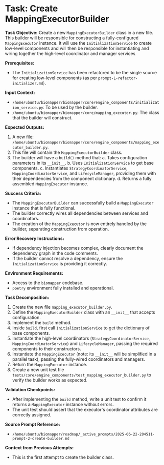 # Task: Create MappingExecutorBuilder

**Task Objective:**
Create a new `MappingExecutorBuilder` class in a new file. This builder will be responsible for constructing a fully-configured `MappingExecutor` instance. It will use the `InitializationService` to create low-level components and will then be responsible for instantiating and wiring together the high-level coordinator and manager services.

**Prerequisites:**
- The `InitializationService` has been refactored to be the single source for creating low-level components (as per `prompt-1-refactor-initializer.md`).

**Input Context:**
- `/home/ubuntu/biomapper/biomapper/core/engine_components/initialization_service.py`: To be used by the builder.
- `/home/ubuntu/biomapper/biomapper/core/mapping_executor.py`: The class that the builder will construct.

**Expected Outputs:**
1.  A new file: `/home/ubuntu/biomapper/biomapper/core/engine_components/mapping_executor_builder.py`.
2.  This file will contain the `MappingExecutorBuilder` class.
3.  The builder will have a `build()` method that:
    a. Takes configuration parameters in its `__init__`.
    b. Uses `InitializationService` to get base components.
    c. Instantiates `StrategyCoordinatorService`, `MappingCoordinatorService`, and `LifecycleManager`, providing them with their dependencies from the component dictionary.
    d. Returns a fully assembled `MappingExecutor` instance.

**Success Criteria:**
- The `MappingExecutorBuilder` can successfully build a `MappingExecutor` instance that is fully functional.
- The builder correctly wires all dependencies between services and coordinators.
- The creation of the `MappingExecutor` is now entirely handled by the builder, separating construction from operation.

**Error Recovery Instructions:**
- If dependency injection becomes complex, clearly document the dependency graph in the code comments.
- If the builder cannot resolve a dependency, ensure the `InitializationService` is providing it correctly.

**Environment Requirements:**
- Access to the `biomapper` codebase.
- `poetry` environment fully installed and operational.

**Task Decomposition:**
1.  Create the new file `mapping_executor_builder.py`.
2.  Define the `MappingExecutorBuilder` class with an `__init__` that accepts configuration.
3.  Implement the `build` method.
4.  Inside `build`, first call `InitializationService` to get the dictionary of base components.
5.  Instantiate the high-level coordinators (`StrategyCoordinatorService`, `MappingCoordinatorService`) and `LifecycleManager`, passing the required components to their constructors.
6.  Instantiate the `MappingExecutor` (note: its `__init__` will be simplified in a parallel task), passing the fully-wired coordinators and managers.
7.  Return the `MappingExecutor` instance.
8.  Create a new unit test file `tests/core/engine_components/test_mapping_executor_builder.py` to verify the builder works as expected.

**Validation Checkpoints:**
- After implementing the `build` method, write a unit test to confirm it returns a `MappingExecutor` instance without errors.
- The unit test should assert that the executor's coordinator attributes are correctly assigned.

**Source Prompt Reference:**
- `/home/ubuntu/biomapper/roadmap/_active_prompts/2025-06-22-204511-prompt-2-create-builder.md`

**Context from Previous Attempts:**
- This is the first attempt to create the builder class.
